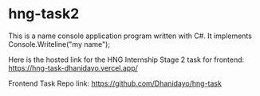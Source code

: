# hng-task2

This is a name console application program written with C#. It implements Console.Writeline("my name");

Here is the hosted link for the HNG Internship Stage 2 task for frontend: https://hng-task-dhanidayo.vercel.app/

 Frontend Task Repo link: https://github.com/Dhanidayo/hng-task
